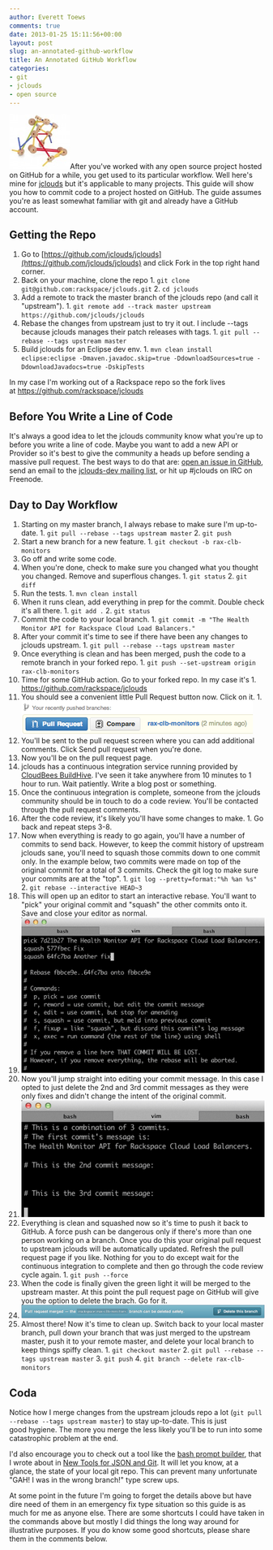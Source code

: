 ```yaml
---
author: Everett Toews
comments: true
date: 2013-01-25 15:11:56+00:00
layout: post
slug: an-annotated-github-workflow
title: An Annotated GitHub Workflow
categories:
- git
- jclouds
- open source
---
```


<img class="img-right" src="/img/posts/tinker-toys-e1359124105270.jpg"/>After you've worked with any open source project hosted on GitHub for a while, you get used to its particular workflow. Well here's mine for [jclouds](http://www.jclouds.org/) but it's applicable to many projects. This guide will show you how to commit code to a project hosted on GitHub. The guide assumes you're as least somewhat familiar with git and already have a GitHub account.

## Getting the Repo

  1. Go to [https://github.com/jclouds/jclouds](https://github.com/jclouds/jclouds) and click Fork in the top right hand corner.
  2. Back on your machine, clone the repo
    1. `git clone git@github.com:rackspace/jclouds.git`
    2. `cd jclouds`
  3. Add a remote to track the master branch of the jclouds repo (and call it "upstream").
    1. `git remote add --track master upstream https://github.com/jclouds/jclouds`
  4. Rebase the changes from upstream just to try it out. I include --tags because jclouds manages their patch releases with tags.
    1. `git pull --rebase --tags upstream master`
  5. Build jclouds for an Eclipse dev env.
    1. `mvn clean install eclipse:eclipse -Dmaven.javadoc.skip=true -DdownloadSources=true -DdownloadJavadocs=true -DskipTests`

In my case I'm working out of a Rackspace repo so the fork lives at https://github.com/rackspace/jclouds

## Before You Write a Line of Code

It's always a good idea to let the jclouds community know what you're up to before you write a line of code. Maybe you want to add a new API or Provider so it's best to give the community a heads up before sending a massive pull request. The best ways to do that are: [open an issue in GitHub](https://github.com/jclouds/jclouds/issues), send an email to the [jclouds-dev mailing list](https://groups.google.com/forum/?fromgroups#!forum/jclouds-dev), or hit up #jclouds on IRC on Freenode.

## Day to Day Workflow

  1. Starting on my master branch, I always rebase to make sure I'm up-to-date.
    1. `git pull --rebase --tags upstream master`
    2. `git push`
  2. Start a new branch for a new feature.
    1. `git checkout -b rax-clb-monitors`
  3. Go off and write some code.
  4. When you're done, check to make sure you changed what you thought you changed. Remove and superflous changes.
    1. `git status`
    2. `git diff`
  5. Run the tests.
    1. `mvn clean install`
  6. When it runs clean, add everything in prep for the commit. Double check it's all there.
    1. `git add .`
    2. `git status`
  7. Commit the code to your local branch.
    1. `git commit -m "The Health Monitor API for Rackspace Cloud Load Balancers."`
  8. After your commit it's time to see if there have been any changes to jclouds upstream.
    1. `git pull --rebase --tags upstream master`
  9. Once everything is clean and has been merged, push the code to a remote branch in your forked repo.
    1. `git push --set-upstream origin rax-clb-monitors`
  10. Time for some GitHub action. Go to your forked repo. In my case it's
    1. https://github.com/rackspace/jclouds
  11. You should see a convenient little Pull Request button now. Click on it.
    1. [![Pull Request](/img/posts/pr.png)](/img/posts/pr.png)
  12. You'll be sent to the pull request screen where you can add additional comments. Click Send pull request when you're done.
  13. Now you'll be on the pull request page.
  14. jclouds has a continuous integration service running provided by [CloudBees BuildHive](https://buildhive.cloudbees.com/). I've seen it take anywhere from 10 minutes to 1 hour to run. Wait patiently. Write a blog post or something.
  15. Once the continuous integration is complete, someone from the jclouds community should be in touch to do a code review. You'll be contacted through the pull request comments.
  16. After the code review, it's likely you'll have some changes to make.
    1. Go back and repeat steps 3-8.
  17. Now when everything is ready to go again, you'll have a number of commits to send back. However, to keep the commit history of upstream jclouds sane, you'll need to squash those commits down to one commit only. In the example below, two commits were made on top of the original commit for a total of 3 commits. Check the git log to make sure your commits are at the "top".
    1. `git log --pretty=format:"%h %an %s"`
    2. `git rebase --interactive HEAD~3`
  18. This will open up an editor to start an interactive rebase. You'll want to "pick" your original commit and "squash" the other commits onto it. Save and close your editor as normal.
  19. [![squash](/img/posts/squash-e1359038019463.png)](/img/posts/squash-e1359038019463.png)
  20. Now you'll jump straight into editing your commit message. In this case I opted to just delete the 2nd and 3rd commit messages as they were only fixes and didn't change the intent of the original commit.
  21. [![edit commit messages](/img/posts/rebase.png)](/img/posts/rebase.png)
  22. Everything is clean and squashed now so it's time to push it back to GitHub. A force push can be dangerous only if there's more than one person working on a branch. Once you do this your original pull request to upstream jclouds will be automatically updated. Refresh the pull request page if you like. Nothing for you to do except wait for the continuous integration to complete and then go through the code review cycle again.
    1. `git push --force`
  23. When the code is finally given the green light it will be merged to the upstream master. At this point the pull request page on GitHub will give you the option to delete the brach. Go for it.
  24. [![delete branch](/img/posts/delete-branch1.png)](/img/posts/delete-branch1.png)
  25. Almost there! Now it's time to clean up. Switch back to your local master branch, pull down your branch that was just merged to the upstream master, push it to your remote master, and delete your local branch to keep things spiffy clean.
    1. `git checkout master`
    2. `git pull --rebase --tags upstream master`
    3. `git push`
    4. `git branch --delete rax-clb-monitors`

## Coda

Notice how I merge changes from the upstream jclouds repo a lot (`git pull --rebase --tags upstream master`) to stay up-to-date. This is just good hygiene. The more you merge the less likely you'll be to run into some catastrophic problem at the end.

I'd also encourage you to check out a tool like the [bash prompt builder](http://andrewray.me/bash-prompt-builder/index.html), that I wrote about in [New Tools for JSON and Git](http://blog./img/posts.com/category/git/). It will let you know, at a glance, the state of your local git repo. This can prevent many unfortunate "GAH! I was in the wrong branch!" type screw ups.

At some point in the future I'm going to forget the details above but have dire need of them in an emergency fix type situation so this guide is as much for me as anyone else. There are some shortcuts I could have taken in the commands above but mostly I did things the long way around for illustrative purposes. If you do know some good shortcuts, please share them in the comments below.
